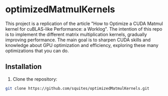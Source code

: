 # optimizedMatmulKernels
This project is a replication of the article "How to Optimize a CUDA Matmul kernel for cuBLAS-like Performance: a Worklog". The intention of this repo is to implement the different matrix multiplication kernels, gradually improving performance. The main goal is to sharpen CUDA skills and knowledge about GPU optimization and efficiency, exploring these many optimizations that you can do.

## Installation
1. Clone the repository:
```bash
git clone https://github.com/squites/optimizedMatmulKernels.git
```
